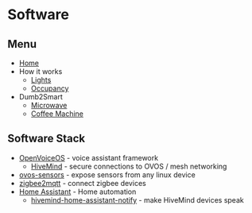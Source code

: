 # Software

## Menu

- [Home](./readme.md)
- How it works
  - [Lights](./lights.md)
  - [Occupancy](./occupancy.md)
- Dumb2Smart
  - [Microwave](./dumb2smart/microwave.md)
  - [Coffee Machine](./dumb2smart/coffee_machine.md)


## Software Stack

- [OpenVoiceOS](https://www.openvoiceos.org) - voice assistant framework
  - [HiveMind](https://jarbashivemind.github.io/HiveMind-community-docs) - secure connections to OVOS / mesh networking
- [ovos-sensors](https://github.com/OpenVoiceOS/ovos-PHAL-sensors) - expose sensors from any linux device
- [zigbee2mqtt](https://www.zigbee2mqtt.io/) - connect zigbee devices
- [Home Assistant](https://www.home-assistant.io) - Home automation
  - [hivemind-home-assistant-notify](https://jarbashivemind.github.io/HiveMind-community-docs/homeassistant/) - make HiveMind devices speak